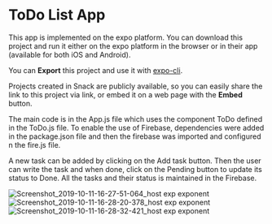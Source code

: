 # ToDo List App

This app is implemented on the expo platform. You can download this project and run it either on the expo platform in the browser or in their app (available for both iOS and Android).

You can **Export** this project and use it with [expo-cli](https://docs.expo.io/versions/latest/introduction/installation.html).

Projects created in Snack are publicly available, so you can easily share the link to this project via link, or embed it on a web page with the **Embed** button.

The main code is in the App.js file which uses the component ToDo defined in the ToDo.js file.
To enable the use of Firebase, dependencies were added in the package.json file and then the firebase was imported and configured n the fire.js file.

A new task can be added by clicking on the Add task button. Then the user can write the task and when done, click on the Pending button to update its status to Done. All the tasks and their status is maintained in the Firebase.

![Screenshot_2019-10-11-16-27-51-064_host exp exponent](https://user-images.githubusercontent.com/49456940/66647452-9862fa00-ec46-11e9-8ae4-3b9ad0586434.png)
![Screenshot_2019-10-11-16-28-20-378_host exp exponent](https://user-images.githubusercontent.com/49456940/66647492-b3356e80-ec46-11e9-90c5-bcc23a26b6d5.png)
![Screenshot_2019-10-11-16-28-32-421_host exp exponent](https://user-images.githubusercontent.com/49456940/66647499-b7618c00-ec46-11e9-9c58-f61fe88b7200.png)
